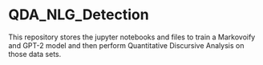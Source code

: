 # QDA_NLG_Detection
This repository stores the jupyter notebooks and files to train a Markovoify and GPT-2 model and then perform Quantitative Discursive Analysis on those data sets.
